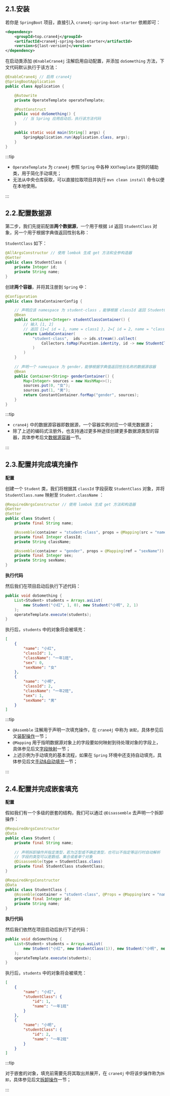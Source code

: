 ## 2.1.安装

若你是 `SpringBoot` 项目，直接引入 `crane4j-spring-boot-starter` 依赖即可：

~~~xml
<dependency>
    <groupId>top.crane4j</groupId>
    <artifactId>crane4j-spring-boot-starter</artifactId>
    <version>${last-version}</version>
</dependency>
~~~

在启动类添加 `@EnableCrane4j` 注解启用自动配置，并添加 `doSomething` 方法，下文代码默认执行于该方法：

~~~java
@EnableCrane4j // 启用 crane4j
@SpringBootApplication
public class Application {

    @Autowrite
    private OperateTemplate operateTemplate;

    @PostConstruct
    public void doSomething() {
        // 当 Spring 应用启动后，执行该方法代码
    }

    public static void main(String[] args) {
        SpringApplication.run(Application.class, args);
    }
}
~~~

:::tip

- `OperateTemplate` 为 `crane4j` 参照 `Spring` 中各种 `XXXTemplate` 提供的辅助类，用于简化手动填充；
- 无法从中央仓库获取，可以直接拉取项目并执行 `mvn clean install` 命令以便在本地使用。

:::

## 2.2.配置数据源

第二步，我们先提前配置**两个数据源**，一个用于根据 `id` 返回 `StudentClass` 对象，另一个用于根据字典值返回性别名称：

`StudentClass` 如下：

~~~java
@AllArgsConstructor // 使用 lombok 生成 get 方法和全参构造器
@Getter
public class StudentClass {
    private Integer id;
    private String name;
}
~~~

创建**两个容器**，并将其注册到 `Spring` 中：

~~~java
@Configuration
public class DataContainerConfig {

    // 声明应该 namespace 为 student-class ，能够根据 classId 返回 StudentClass 的数据源容器
    @Bean
    public Container<Integer> studentClassContainer() {
        // 输入 [1, 2]
        // 返回 {1={ id = 1, name = class1 }, 2={ id = 2, name = "class2"}
        return LambdaContainer(
            "student-class",  ids -> ids.stream().collect(
                Collectors.toMap(Fucntion.identity, id -> new StudentClass(id, "一年" + id + "班")
            )
        )
    }
    
    // 声明一个 namespace 为 gender，能够根据字典值返回性别名称的数据源容器
    @Bean
    public Container<String> genderContainer() {
        Map<Integer> sources = new HashMap<>();
        sources.put(0, "女");
        sources.put(1, "男");
        return ConstantContainer.forMap("gender", sources);
    }
}
~~~

:::tip

- `crane4j` 中的数据源容器即数据源，一个容器实例对应一个填充数据源；
- 除了上述的编码式注册外，也支持通过更多种途径创建更多数据源类型的容器，具体参考后文[数据源容器](./../advance/1.数据源容器.md)一节。

:::

## 2.3.配置并完成填充操作

**配置**

创建一个 `Student` 类，我们将根据其 `classId` 字段获取 `StudentClass` 对象，并将 `StudentClass.name` 映射至 `Student.className` ：

~~~java
@RequiredArgsConstructor // 使用 lombok 生成 get 方法和构造器
@Getter
@Setter
public class Student {
    private final String name;

    @Assemble(container = "student-class", props = @Mapping(src = "name", ref = "className"))
    private final Integer classId;
    private String className;

    @Assemble(container = "gender", props = @Mapping(ref = "sexName"))
    private final Integer sex;
    private String sexName;
}
~~~

**执行代码**

然后我们在项目启动后执行下述代码：

~~~java
public void doSomething {
    List<Student> students = Arrays.asList(
        new Student("小红", 1, 0), new Student("小明", 2, 1)
    );
    operateTemplate.execute(students);
}
~~~

执行后，`students` 中的对象将会被填充：

~~~json
[
    {
        "name": "小红",
        "classId": 1,
        "className": "一年1班",
        "sex": 0,
        "sexName": "女"
    },
    {
        "name": "小明",
        "classId": 2,
        "className": "一年2班",
        "sex": 1,
        "sexName": "男"
    }
]
~~~

:::tip

- `@Assemble` 注解用于声明一次填充操作，在 `crane4j` 中称为 `装配`，具体参见后文[装配操作](./../advance/2.装配操作.md)一节；
- `@Mapping` 用于指明数据源对象上的字段要如何映射到待处理对象的字段上，具体参见后文[字段映射](./../advance/3.字段映射.md)一节；
- 上述示例为手动填充的基本流程，如果在 `Spring` 环境中还支持自动填充，具体参见后文[手动&自动填充](./../advance/5.手动&自动填充.md)一节；

:::

## 2.4.配置并完成嵌套填充

**配置**

假如我们有一个多级的嵌套的结构，我们可以通过 `@Disassemble` 去声明一个拆卸操作：

~~~java
@RequiredArgsConstructor
@Data
public class Student {
    private final String name;
    
    // 声明拆卸操作并指定类型，若为泛型或不确定类型，也可以不指定等运行时自动解析
    // 字段的类型可以是数组、集合或者单个对象
    @Disassemble(type = StudentClass.class)
    private final StudentClass studentClass; 
}

@RequiredArgsConstructor
@Data
public class StudentClass {
    @Assemble(container = "student-class", @Props = @Mapping(src = "name", ref = "name"))
    private final Integer id;
    private String name;
}
~~~

**执行代码**

然后我们依然在项目启动后执行下述代码：

~~~java
public void doSomething {
    List<Student> students = Arrays.asList(
        new Student("小红", new StudentClass(1)), new Student("小明", new StudentClass(2))
    );
    operateTemplate.execute(students);
}
~~~

执行后，`students` 中的对象将会被填充：

~~~json
[
    {
        "name": "小红",
        "studentClass": {
            "id": 1,
            "name": "一年1班"
        }
    },
    {
        "name": "小明",
        "studentClass": {
            "id": 2,
            "name": "一年2班"
        }
    }
]
~~~

:::tip

对于嵌套的对象，填充前需要先将其取出并展开，在 `crane4j` 中将该步操作称为`拆卸`，具体参见后文[拆卸操作](./../advance/4.拆卸操作.md)一节；

:::
